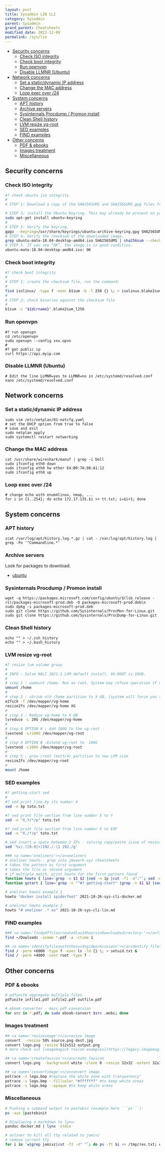 ```yaml
---
layout: post
title: Sysadmin LIN CLI
category: Sysadmin
parent: Sysadmin
grand_parent: Cheatsheets
modified_date: 2022-12-09
permalink: /sys/lin
---
```

<!-- vscode-markdown-toc -->
* [Security concerns](#Securityconcerns)
	* [Check ISO integrity](#CheckISOintegrity)
	* [Check boot integrity](#Checkbootintegrity)
	* [Run openvpn](#Runopenvpn)
	* [Disable LLMNR (Ubuntu)](#DisableLLMNRUbuntu)
* [Network concerns](#Networkconcerns)
	* [Set a static/dynamic IP address](#SetastaticdynamicIPaddress)
	* [Change the MAC address](#ChangetheMACaddress)
	* [Loop exec over /24](#Loopexecover24)
* [System concerns](#Systemconcerns)
	* [APT history](#APThistory)
	* [Archive servers](#Archiveservers)
	* [Sysinternals Procdump / Promon install](#SysinternalsProcdumpPromoninstall)
	* [Clean Shell history](#CleanShellhistory)
	* [LVM resize vg-root](#LVMresizevg-root)
	* [SED examples](#SEDexamples)
	* [FIND examples](#FINDexamples)
* [Other concerns](#Otherconcerns)
	* [PDF & ebooks](#PDFebooks)
	* [Images treatment](#Imagestreatment)
	* [Miscellaneous](#Miscellaneous)

<!-- vscode-markdown-toc-config
	numbering=false
	autoSave=true
	/vscode-markdown-toc-config -->
<!-- /vscode-markdown-toc -->

## <a name='Securityconcerns'></a>Security concerns
### <a name='CheckISOintegrity'></a>Check ISO integrity

```sh
#? check ubuntu iso integrity
#
# STEP 1: Download a copy of the SHA256SUMS and SHA256SUMS.gpg files from Canonical’s CD Images server for that particular version.

# STEP 2: install the Ubuntu Keyring. This may already be present on your system.
sudo apt-get install ubuntu-keyring
#
# STEP 3: Verify the keyring.
gpgv --keyring=/usr/share/keyrings/ubuntu-archive-keyring.gpg SHA256SUMS.gpg SHA256SUMS
# STEP 4. Verify the checksum of the downloaded image.
grep ubuntu-mate-18.04-desktop-amd64.iso SHA256SUMS | sha256sum --check
# STEP 5. If you see “OK”, the image is in good condition.
ubuntu-mate-18.04-desktop-amd64.iso: OK

```

### <a name='Checkbootintegrity'></a>Check boot integrity
```sh
#? check boot integrity
#
# STEP 1: create the checksum file, run the command:
#
find isolinux/ -type f -exec b1sum -b -l 256 {} \; > isolinux.blake2sum_l256
#
# STEP 2: check binaries against the checksum file
#
b1sum -c "${dirname}".blake2sum_l256

```
### <a name='Runopenvpn'></a>Run openvpn
```
#? run openvpn 
cd /etc/openvpn
sudo openvpn --config xxx.opvn
#
#? get public ip
curl https://api.myip.com

```
### <a name='DisableLLMNRUbuntu'></a>Disable LLMNR (Ubuntu)
```
# Edit the line LLMNR=yes to LLMNR=no in /etc/systemd/resolved.conf
nano /etc/systemd/resolved.conf
```

## <a name='Networkconcerns'></a>Network concerns
### <a name='SetastaticdynamicIPaddress'></a>Set a static/dynamic IP address
```
sudo vim /etc/netplan/01-netcfg.yaml
# set the DHCP option from true to false
# save and exit
sudo netplan apply
sudo systemctl restart networking
```
### <a name='ChangetheMACaddress'></a>Change the MAC address
```
cat /usr/share/wireshark/manuf | grep -i Dell
sudo ifconfig eth0 down
sudo ifconfig eth0 hw ether E4:B9:7A:98:A1:12
sudo ifconfig eth0 up
```
### <a name='Loopexecover24'></a>Loop exec over /24
```
# change echo with enum4linux, nmap, ... 
for i in {1..254}; do echo 172.17.135.$i >> tt.txt; i=$i+1; done
```

## <a name='Systemconcerns'></a>System concerns

### <a name='APThistory'></a>APT history
```
zcat /var/log/apt/history.log.*.gz | cat - /var/log/apt/history.log | grep -Po '^Commandline.*'
```

### <a name='Archiveservers'></a>Archive servers

Look for packages to download:
- [ubuntu](https://fr.archive.ubuntu.com/ubuntu/pool/universe/)

### <a name='SysinternalsProcdumpPromoninstall'></a>Sysinternals Procdump / Promon install 
```
wget -q https://packages.microsoft.com/config/ubuntu/$(lsb_release -rs)/packages-microsoft-prod.deb -O packages-microsoft-prod.deb\n
sudo dpkg -i packages-microsoft-prod.deb
sudo git clone https://github.com/Sysinternals/ProcMon-for-Linux.git
sudo git clone https://github.com/Sysinternals/ProcDump-for-Linux.git
```

### <a name='CleanShellhistory'></a>Clean Shell history
```
echo "" > ~/.zsh_history
echo "" > ~/.bash_history
```

### <a name='LVMresizevg-root'></a>LVM resize vg-root
```sh
#? resize lvm volume group
#
# INFO : Solve KALI 2021.1 LVM default install. VG-ROOT is 10GB. 
# 
# step 1 : uumount /home. Run as root. System may refuse operation if users logged on or services running from /home.
umount /home
#
# step 2 : shrink old /home partition to X GB, (system will force you to check filesystem for errors by running e2fsck)
e2fsck -f /dev/mapper/vg-home
resize2fs /dev/mapper/vg-home XG
#
# step 3 : Reduce vg-home to X GB
lvreduce -L 20G /dev/mapper/vg-home
#
# step 4 OPTION A : Add 100G to the vg-root
lvextend -L+100G /dev/mapper/vg-root
#
# step 4 OPTION B :Extend vg-root to  100G
lvextend -L100G /dev/mapper/vg-root
#
# step 5 : grow /root (ext3/4) partition to new LVM size
resize2fs /dev/mapper/vg-root
#
mount /home

```
### <a name='SEDexamples'></a>SED examples
```sh
#? getting-start sed
#
#? sed print line by its number X
sed -n Xp toto.txt

#? sed print file section from line number X to Y
sed -n "X,Y/*/p" toto.txt

#? sed print file section from line number X to EOF
sed -n "X,/*/p" toto.txt

# sed insert a space between 2 IPs - solving copy/paste issue of nessus reports
sed '%s/.([0-9]+)192./.\1 192./g' 

### <a name='oneliners'></a>oneliners
# oneliner howto - grep into jmvwork.xyz cheatsheets
# takes the pattern as first argument
# takes the file as second argument
# if multiple match, print howto for the first pattern found
function howto { line=`grep -n $1 $2 |sed -n 1p |cut -f1 -d":"`; sed -n "${line},/.?/p" $2 |awk '$0 ~/^#$/ { exit; } $0 { print;}'; } 
function gstart { line=`grep -n "^#? getting-start" |grep -n $1 $2 |sed -n 1p |cut -f1 -d":"`; sed -n "${line},/.?/p" $2 |awk '$0 ~/^```.*$/ { exit; } $0 { print;}'; } 

# oneliner howto example 1
howto "docker install spiderfoot" 2021-10-26-sys-cli-docker.md

# oneliner howto example 2
howto "# oneliner .* ex" 2021-10-26-sys-cli-lin.md

```
### <a name='FINDexamples'></a>FIND examples
```sh
### <a name='findpdffilescreatedlas24hoursinDownloadsdirectory:'></a>find pdf files created las 24 hours in Downloads directory:
find ~/Dowloads -iname *.pdf -a -ctime 1

## <a name='identifyfileswiththesuidsgidpermissions'></a>identify files with the suid, sgid permissions
find / -perm +6000 -type f -exec ls -ld {} \; > setuid.txt &
find / -perm +4000 -user root -type f -

```
## <a name='Otherconcerns'></a>Other concerns

### <a name='PDFebooks'></a>PDF & ebooks
```sh
# pdfunite aggregate multiple files
pdfunite infile1.pdf infile2.pdf outfile.pdf

# ebook-converter - mass pdf conversion
for src in *.pdf; do sudo ebook-convert $src .mobi; done

```
### <a name='Imagestreatment'></a>Images treatment 
```sh
## <a name='resizeimage'></a>resize image 
convert  -resize 50% source.png dest.jpg
convert logo.png -resize 512x512 output.png
# more check out [imagemagick resize examples](https://legacy.imagemagick.org/Usage/resize/).

## <a name='createfavicon'></a>create favicon
convert logo.png  -background white -clone 0 -resize 32x32 -extent 32x32  -delete 0 -alpha off -colors 256 favicon.ico

## <a name='convertimage'></a>convert image
potrace -s logo.bmp #replace the white zone with transparency"
potrace -s logo.bmp --fillcolor "#fffffff" #to keep white areas
potrace -s logo.bmp --opaque #to keep white areas

```
### <a name='Miscellaneous'></a>Miscellaneous
```sh
# Pushing a command output to pastebin (example here ```ps```):
ps -aux |pastebinit

# Displaying a markdown to lynx: 
pandoc docker.md | lynx -stdin

# onliner to kill all tty related to jomivz
# remove current tty 
for i in `w|grep jomivz|cut -f2 -d" "`; do ps -ft $i >> /tmp/res.txt; done; sed '/UID.*$/d' /tmp/res.txt | cut -f2 -d" " | sort -u > /tmp/pids.txt; for j in `cat /tmp/pids.txt`; do kill -9 $j; done
```
